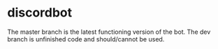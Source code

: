 # discordbot

The master branch is the latest functioning version of the bot.
The dev branch is unfinished code and should/cannot be used.
